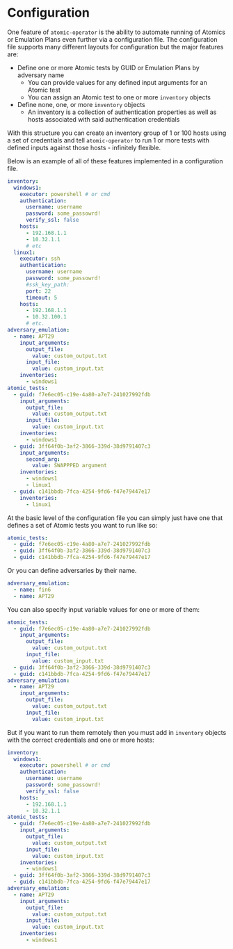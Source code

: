 # Configuration

One feature of `atomic-operator` is the ability to automate running of Atomics or Emulation Plans even further via a configuration file. The configuration file supports many different layouts for configuration but the major features are:

* Define one or more Atomic tests by GUID or Emulation Plans by adversary name
  * You can provide values for any defined input arguments for an Atomic test
  * You can assign an Atomic test to one or more `inventory` objects
* Define none, one, or more `inventory` objects
  * An inventory is a collection of authentication properties as well as hosts associated with said authentication credentials

With this structure you can create an inventory group of 1 or 100 hosts using a set of credentials and tell `atomic-operator` to run 1 or more tests with defined inputs against those hosts - infinitely flexible.

Below is an example of all of these features implemented in a configuration file.

```yaml
inventory:
  windows1:
    executor: powershell # or cmd
    authentication:
      username: username
      password: some_passowrd!
      verify_ssl: false
    hosts:
      - 192.168.1.1
      - 10.32.1.1
      # etc
  linux1:
    executor: ssh
    authentication:
      username: username
      password: some_passowrd!
      #ssk_key_path:
      port: 22
      timeout: 5
    hosts:
      - 192.168.1.1
      - 10.32.100.1
      # etc.
adversary_emulation:
  - name: APT29
    input_arguments:
      output_file:
        value: custom_output.txt
      input_file:
        value: custom_input.txt
    inventories:
      - windows1
atomic_tests:
  - guid: f7e6ec05-c19e-4a80-a7e7-241027992fdb
    input_arguments:
      output_file:
        value: custom_output.txt
      input_file:
        value: custom_input.txt
    inventories:
      - windows1
  - guid: 3ff64f0b-3af2-3866-339d-38d9791407c3
    input_arguments:
      second_arg:
        value: SWAPPPED argument
    inventories:
      - windows1
      - linux1
  - guid: c141bbdb-7fca-4254-9fd6-f47e79447e17
    inventories:
      - linux1
```

At the basic level of the configuration file you can simply just have one that defines a set of Atomic tests you want to run like so:

```yaml
atomic_tests:
  - guid: f7e6ec05-c19e-4a80-a7e7-241027992fdb
  - guid: 3ff64f0b-3af2-3866-339d-38d9791407c3
  - guid: c141bbdb-7fca-4254-9fd6-f47e79447e17
```

Or you can define adversaries by their name.

```yaml
adversary_emulation:
  - name: fin6
  - name: APT29
```

You can also specify input variable values for one or more of them:

```yaml
atomic_tests:
  - guid: f7e6ec05-c19e-4a80-a7e7-241027992fdb
    input_arguments:
      output_file:
        value: custom_output.txt
      input_file:
        value: custom_input.txt
  - guid: 3ff64f0b-3af2-3866-339d-38d9791407c3
  - guid: c141bbdb-7fca-4254-9fd6-f47e79447e17
adversary_emulation:
  - name: APT29
    input_arguments:
      output_file:
        value: custom_output.txt
      input_file:
        value: custom_input.txt
```

But if you want to run them remotely then you must add in `inventory` objects with the correct credentials and one or more hosts:

```yaml
inventory:
  windows1:
    executor: powershell # or cmd
    authentication:
      username: username
      password: some_passowrd!
      verify_ssl: false
    hosts:
      - 192.168.1.1
      - 10.32.1.1
atomic_tests:
  - guid: f7e6ec05-c19e-4a80-a7e7-241027992fdb
    input_arguments:
      output_file:
        value: custom_output.txt
      input_file:
        value: custom_input.txt
    inventories:
      - windows1
  - guid: 3ff64f0b-3af2-3866-339d-38d9791407c3
  - guid: c141bbdb-7fca-4254-9fd6-f47e79447e17
adversary_emulation:
  - name: APT29
    input_arguments:
      output_file:
        value: custom_output.txt
      input_file:
        value: custom_input.txt
    inventories:
      - windows1
```
